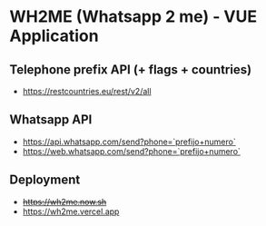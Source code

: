 # WH2ME (Whatsapp 2 me) - VUE Application

## Telephone prefix API (+ flags + countries)

* https://restcountries.eu/rest/v2/all

## Whatsapp API

* https://api.whatsapp.com/send?phone=`prefijo+numero`
* https://web.whatsapp.com/send?phone=`prefijo+numero`

## Deployment

* ~~https://wh2me.now.sh~~
* https://wh2me.vercel.app
